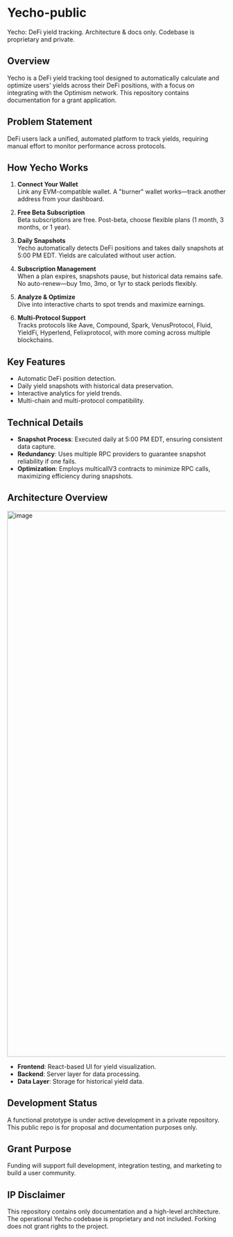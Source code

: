 # Yecho-public
Yecho: DeFi yield tracking. Architecture &amp; docs only. Codebase is proprietary and private.

## Overview
Yecho is a DeFi yield tracking tool designed to automatically calculate and optimize users' yields across their DeFi positions, with a focus on integrating with the Optimism network. This repository contains documentation for a grant application.

## Problem Statement
DeFi users lack a unified, automated platform to track yields, requiring manual effort to monitor performance across protocols.

## How Yecho Works

1. **Connect Your Wallet**  
   Link any EVM-compatible wallet. A "burner" wallet works—track another address from your dashboard.

2. **Free Beta Subscription**  
   Beta subscriptions are free. Post-beta, choose flexible plans (1 month, 3 months, or 1 year).

3. **Daily Snapshots**  
   Yecho automatically detects DeFi positions and takes daily snapshots at 5:00 PM EDT. Yields are calculated without user action.

4. **Subscription Management**  
   When a plan expires, snapshots pause, but historical data remains safe. No auto-renew—buy 1mo, 3mo, or 1yr to stack periods flexibly.

5. **Analyze & Optimize**  
   Dive into interactive charts to spot trends and maximize earnings.

6. **Multi-Protocol Support**  
   Tracks protocols like Aave, Compound, Spark, VenusProtocol, Fluid, YieldFi, Hyperlend, Felixprotocol, with more coming across multiple blockchains.

## Key Features
- Automatic DeFi position detection.
- Daily yield snapshots with historical data preservation.
- Interactive analytics for yield trends.
- Multi-chain and multi-protocol compatibility.

## Technical Details
- **Snapshot Process**: Executed daily at 5:00 PM EDT, ensuring consistent data capture.
- **Redundancy**: Uses multiple RPC providers to guarantee snapshot reliability if one fails.
- **Optimization**: Employs multicallV3 contracts to minimize RPC calls, maximizing efficiency during snapshots.

## Architecture Overview
<img width="2048" height="1259" alt="image" src="https://github.com/user-attachments/assets/9a0f08a2-d9af-4f62-8a97-96c2c919f4f6" />

- **Frontend**: React-based UI for yield visualization.
- **Backend**: Server layer for data processing.
- **Data Layer**: Storage for historical yield data.

## Development Status
A functional prototype is under active development in a private repository. This public repo is for proposal and documentation purposes only.

## Grant Purpose
Funding will support full development, integration testing, and marketing to build a user community.

## IP Disclaimer
This repository contains only documentation and a high-level architecture. The operational Yecho codebase is proprietary and not included. Forking does not grant rights to the project.
